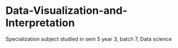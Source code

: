# Data-Visualization-and-Interpretation
Specialization subject studied in sem 5 year 3, batch 7, Data science
